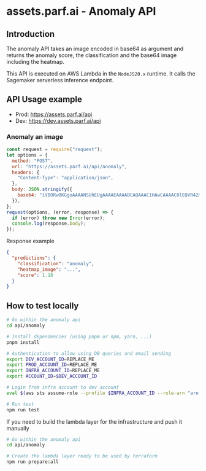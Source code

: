 # assets.parf.ai - Anomaly API

## Introduction

The anomaly API takes an image encoded in base64 as argument and returns the anomaly score, the classification and the base64 image including the heatmap.

This API is executed on AWS Lambda in the `NodeJS20.x` runtime.
It calls the Sagemaker serverless inference endpoint.

## API Usage example

- Prod: https://assets.parf.ai/api
- Dev: https://dev.assets.parf.ai/api

### Anomaly an image

```js
const request = require("request");
let options = {
  method: "POST",
  url: "https://assets.parf.ai/api/anomaly",
  headers: {
    "Content-Type": "application/json",
  },
  body: JSON.stringify({
    base64: "iVBORw0KGgoAAAANSUhEUgAAAAEAAAABCAQAAAC1HAwCAAAAC0lEQVR42mNk+A8AAQUBAScY42YAAAAASUVORK5CYII=",
  }),
};
request(options, (error, response) => {
  if (error) throw new Error(error);
  console.log(response.body);
});
```

Response example

```json
{
  "predictions": {
    "classification": "anomaly",
    "heatmap_image": "...",
    "score": 1.18
  }
}
```

## How to test locally

```bash
# Go within the anomaly api
cd api/anomaly

# Install dependencies (using pnpm or npm, yarn, ...)
pnpm install

# Authentication to allow using DB queries and email sending
export DEV_ACCOUNT_ID=REPLACE_ME
export PROD_ACCOUNT_ID=REPLACE_ME
export INFRA_ACCOUNT_ID=REPLACE_ME
export ACCOUNT_ID=$DEV_ACCOUNT_ID

# Login from infra account to dev account
eval $(aws sts assume-role --profile $INFRA_ACCOUNT_ID --role-arn "arn:aws:iam::"$ACCOUNT_ID":role/provision" --role-session-name AWSCLI-Session | jq -r '.Credentials | "export AWS_ACCESS_KEY_ID=\(.AccessKeyId)\nexport AWS_SECRET_ACCESS_KEY=\(.SecretAccessKey)\nexport AWS_SESSION_TOKEN=\(.SessionToken)\n"')

# Run test
npm run test
```

If you need to build the lambda layer for the infrastructure and push it manually
```sh
# Go within the anomaly api
cd api/anomaly

# Create the lambda layer ready to be used by terraform
npm run prepare:all
```
